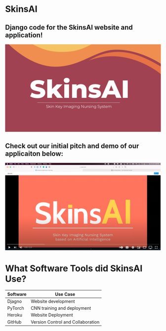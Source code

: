 # SkinsAI

## Django code for the SkinsAI website and application!
![SkinsAI Logo](https://github.com/loevlie/SkinsAI/blob/main/static/Portfolio/img/logo.png)

## Check out our initial pitch and demo of our applicaiton below:




[![Watch the video](https://github.com/loevlie/SkinsAI/blob/main/static/Portfolio/img/youtube_img.png)](https://www.youtube.com/watch?v=40imd-o3eL0)



# What Software Tools did SkinsAI Use?

| Software      | Use Case    |
| ------------- | ------------- |
| Djagno  | Website development  |
| PyTorch  | CNN training and deployment  |
| Heroku  | Website Deployment |
| GitHub  | Version Control and Collaboration |

